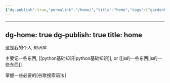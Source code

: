 ```yaml
---
{"dg-publish":true,"permalink":"/home/","title":"home","tags":["gardenEntry"]}
---
```



---
dg-home: true
dg-publish: true
title: home
---


这是我的个人 *知识库*.

主要记一些东西, [[python基础知识\|python基础知识]], or  [[js的一些东西\|js的一些东西]]

掌握一些必要的[谷歌搜索语法] 